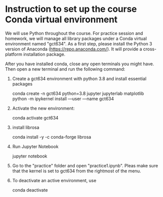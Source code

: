 # Instruction to set up the course Conda virtual environment 


We will use Python throughout the course. For practice session and homework, we will manage all library packages under a Conda virtual environment named "gct634". As a first step, please install the Python 3 version of Anaconda (https://repo.anaconda.com/). It will provide a cross-platform installation package. 

After you have installed conda, close any open terminals you might have. Then open a new terminal and run the following command:


1. Create a gct634 environment with python 3.8 and install essential packages

   conda create -n gct634 python=3.8 jupyter jupyterlab matplotlib <br>
   python -m ipykernel install —user —name gct634 

2. Activate the new environment:

    conda activate gct634

3. install librosa

    conda install -y -c conda-forge librosa

4. Run Jupyter Notebook 

   jupyter notebook 	

5. Go to the "practice" folder and open "practice1.ipynb". Pleas make sure that the kernel is set to gct634 from the rightmost of the menu. 
 
6. To deactivate an active environment, use
    
   conda deactivate

